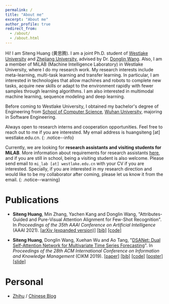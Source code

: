 ```yaml
---
permalink: /
title: "About me"
excerpt: "About me"
author_profile: true
redirect_from: 
  - /about/
  - /about.html
---
```


Hi! I am Siteng Huang (黄思腾). I am a joint Ph.D. student of [Westlake University](https://www.westlake.edu.cn/) and [Zhejiang University](http://www.zju.edu.cn/), advised by Dr. [Donglin Wang](https://en.westlake.edu.cn/about/faculty/201912/t20191206_2513.shtml). Also, I am a member of MiLAB (Machine Intelligence Laboratory) in Westlake University, where I do my research work. My research interests include meta-learning, multi-task learning and transfer learning. In particular, I am interested in technologies that allow machines and robots to complete new tasks, acquire new skills or adapt to the environment rapidly with fewer samples through learning algorithms. I am also interested in multimodal machine learning, sequence modeling and deep learning.

Before coming to Westlake University, I obtained my bachelor's degree of Engineering from [School of Computer Science](http://cs.whu.edu.cn/), [Wuhan University](https://www.whu.edu.cn/), majoring in Software Engineering.

Always open to research interns and cooperation opportunities. Feel free to reach out to me if you are interested. My email address is huangsiteng [at] westlake.edu.cn.
{: .notice--info}

Currently, we are looking for **research assistants and visiting students for MiLAB**. More information about requirements for research assistants [here](https://www.westlake.edu.cn/info/1301/5559.htm), and if you are still in school, being a visiting student is also welcome. Please send email to `mi_lab [at] westlake.edu.cn` with your CV if you are interested. Specially, if you are interested in my research direction and would like to be my collaborator after coming, please let us know it from the email.
{: .notice--warning}

<!-- Pre-prints
======
	
* **Siteng Huang**, Min Zhang, Yachen Kang and Donglin Wang, &quot;[Attributes-Guided and Pure-Visual Attention Alignment for Few-Shot Recognition](https://arxiv.org/abs/2009.04724)&quot;. *arXiv preprint arXiv:2009.04724*. -->

Publications
======

* **Siteng Huang**, Min Zhang, Yachen Kang and Donglin Wang, &quot;Attributes-Guided and Pure-Visual Attention Alignment for Few-Shot Recognition&quot;. In *Proceedings of the 35th AAAI Conference on Artificial Intelligence* (AAAI 2021). [[arXiv (expanded version)]](https://arxiv.org/abs/2009.04724) [[bib]](https://kyonhuang.top/publication/attributes-guided-attention-module#bibtex) [[code]](https://github.com/bighuang624/AGAM)

* **Siteng Huang**, Donglin Wang, Xuehan Wu and Ao Tang, &quot;[DSANet: Dual Self-Attention Network for Multivariate Time Series Forecasting](https://dl.acm.org/doi/abs/10.1145/3357384.3358132)&quot;. In *Proceedings of the 28th ACM International Conference on Information and Knowledge Management* (CIKM 2019). [[paper]](https://kyonhuang.top/files/DSANet/Huang-DSANet.pdf) [[bib]](https://kyonhuang.top/publication/dual-self-attention-network#bibtex) [[code]](https://github.com/bighuang624/DSANet) [[poster]](https://kyonhuang.top/files/DSANet/cikm19-DSANet-poster.pdf) [[slide]](https://kyonhuang.top/files/DSANet/cikm19-DSANet-presentation.pdf)

Personal
===

* [Zhihu](https://www.zhihu.com/people/huang-si-teng-67) / [Chinese Blog](https://kyonhuang.top/blog/)


